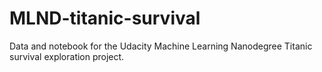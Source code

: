 # MLND-titanic-survival
Data and notebook for the Udacity Machine Learning Nanodegree Titanic survival exploration project.
